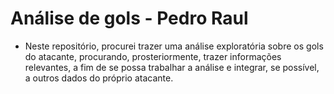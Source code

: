 # Análise de gols - Pedro Raul

- Neste repositório, procurei trazer uma análise exploratória sobre os gols do atacante, procurando, prosteriormente, trazer informações relevantes, a fim de se possa trabalhar a análise e integrar, se possível, a outros dados do próprio atacante.
